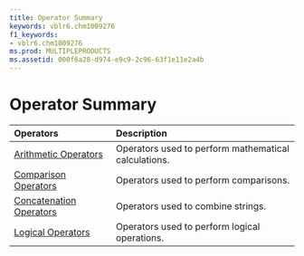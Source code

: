 ```yaml
---
title: Operator Summary
keywords: vblr6.chm1009276
f1_keywords:
- vblr6.chm1009276
ms.prod: MULTIPLEPRODUCTS
ms.assetid: 000f6a28-d974-e9c9-2c96-63f1e11e2a4b
---
```



# Operator Summary





|**Operators**|**Description**|
|:-----|:-----|
|[Arithmetic Operators](arithmetic-operators.md)|Operators used to perform mathematical calculations.|
|[Comparison Operators](comparison-operators.md)|Operators used to perform comparisons.|
|[Concatenation Operators](concatenation-operators.md)|Operators used to combine strings.|
|[Logical Operators](logical-operators.md)|Operators used to perform logical operations.|

